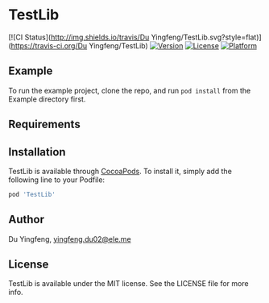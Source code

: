 # TestLib

[![CI Status](http://img.shields.io/travis/Du Yingfeng/TestLib.svg?style=flat)](https://travis-ci.org/Du Yingfeng/TestLib)
[![Version](https://img.shields.io/cocoapods/v/TestLib.svg?style=flat)](http://cocoapods.org/pods/TestLib)
[![License](https://img.shields.io/cocoapods/l/TestLib.svg?style=flat)](http://cocoapods.org/pods/TestLib)
[![Platform](https://img.shields.io/cocoapods/p/TestLib.svg?style=flat)](http://cocoapods.org/pods/TestLib)

## Example

To run the example project, clone the repo, and run `pod install` from the Example directory first.

## Requirements

## Installation

TestLib is available through [CocoaPods](http://cocoapods.org). To install
it, simply add the following line to your Podfile:

```ruby
pod 'TestLib'
```

## Author

Du Yingfeng, yingfeng.du02@ele.me

## License

TestLib is available under the MIT license. See the LICENSE file for more info.
